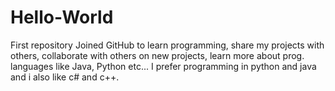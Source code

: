 # Hello-World
First repository
Joined GitHub to learn programming, share my projects with others, collaborate with others on new projects, learn more about prog. languages like Java, Python etc...
I prefer programming in python and java and i also like c# and c++.
